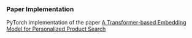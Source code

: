 ### Paper Implementation

PyTorch implementation of the paper [A Transformer-based Embedding Model for Personalized Product Search](https://arxiv.org/pdf/2005.08936)

